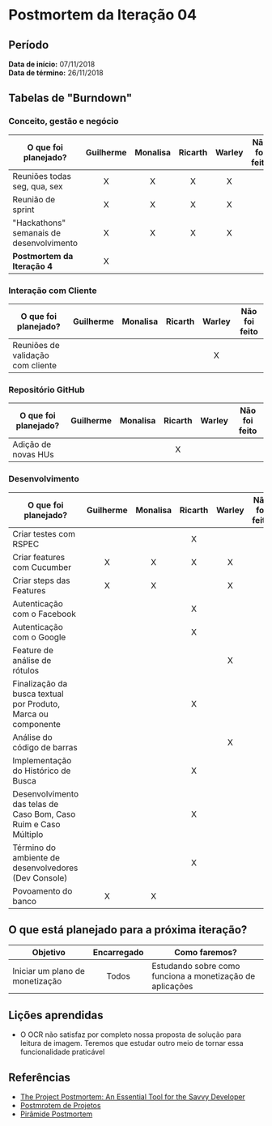 # Postmortem da Iteração 04

## Período
**Data de início:** 07/11/2018  
**Data de término:** 26/11/2018

## Tabelas de "Burndown"
### Conceito, gestão e negócio
|O que foi planejado?|Guilherme|Monalisa|Ricarth|Warley|Não foi feito|
|--------------------|:-------:|:------:|:-----:|:----:|:-----------:|
|Reuniões todas seg, qua, sex|X|X|X|X||
|Reunião de sprint|X|X|X|X||
|"Hackathons" semanais de desenvolvimento|X|X|X|X||
|**Postmortem da Iteração 4**|X|||||


### Interação com Cliente
|O que foi planejado?|Guilherme|Monalisa|Ricarth|Warley|Não foi feito|
|--------------------|:-------:|:------:|:-----:|:----:|:-----------:|
|Reuniões de validação com cliente||||X||

### Repositório GitHub
|O que foi planejado?|Guilherme|Monalisa|Ricarth|Warley|Não foi feito|
|--------------------|:-------:|:------:|:-----:|:----:|:-----------:|
|Adição de novas HUs|||X|||

### Desenvolvimento
|O que foi planejado?|Guilherme|Monalisa|Ricarth|Warley|Não foi feito|
|--------------------|:-------:|:------:|:-----:|:----:|:-----------:|
|Criar testes com RSPEC|||X|||
|Criar features com Cucumber|X|X|X|X||
|Criar steps das Features|X|X||X||
|Autenticação com o Facebook|||X|||
|Autenticação com o Google|||X|||
|Feature de análise de rótulos||||X||
|Finalização da busca textual por Produto, Marca ou componente|||X|||
|Análise do código de barras||||X||
|Implementação do Histórico de Busca|||X|||
|Desenvolvimento das telas de Caso Bom, Caso Ruim e Caso Múltiplo|||X|||
|Término do ambiente de desenvolvedores (Dev Console)|||X|||
|Povoamento do banco|X|X||||

## O que está planejado para a próxima iteração?
|Objetivo|Encarregado|Como faremos?|
|--------|:---------:|-------------|
|Iniciar um plano de monetização|Todos|Estudando sobre como funciona a monetização de aplicações|

## Lições aprendidas
- O OCR não satisfaz por completo nossa proposta de solução para leitura de imagem. Teremos que estudar outro meio de tornar essa funcionalidade praticável


## Referências
- [The Project Postmortem: An Essential Tool for the Savvy Developer](https://www.developer.com/design/article.php/3637441)
- [Postmrotem de Projetos](https://meiobit.com/15085/postmortem-de-projetos-aprendendo-com-os-erros/)
- [Pirâmide Postmortem](https://uvagpclass.wordpress.com/2017/12/04/piramide-post-mortem-2/)
